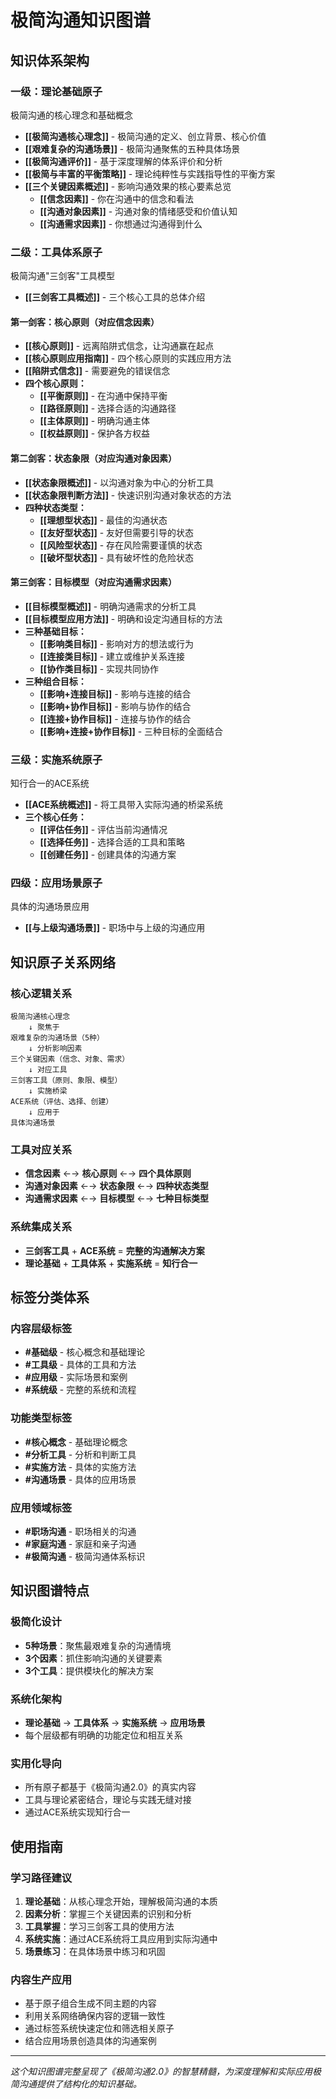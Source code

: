 # 极简沟通知识图谱

## 知识体系架构

### 一级：理论基础原子
极简沟通的核心理念和基础概念

- **[[极简沟通核心理念]]** - 极简沟通的定义、创立背景、核心价值
- **[[艰难复杂的沟通场景]]** - 极简沟通聚焦的五种具体场景
- **[[极简沟通评价]]** - 基于深度理解的体系评价和分析
- **[[极简与丰富的平衡策略]]** - 理论纯粹性与实践指导性的平衡方案
- **[[三个关键因素概述]]** - 影响沟通效果的核心要素总览
  - **[[信念因素]]** - 你在沟通中的信念和看法
  - **[[沟通对象因素]]** - 沟通对象的情绪感受和价值认知
  - **[[沟通需求因素]]** - 你想通过沟通得到什么

### 二级：工具体系原子
极简沟通"三剑客"工具模型

- **[[三剑客工具概述]]** - 三个核心工具的总体介绍

#### 第一剑客：核心原则（对应信念因素）
- **[[核心原则]]** - 远离陷阱式信念，让沟通赢在起点
- **[[核心原则应用指南]]** - 四个核心原则的实践应用方法
- **[[陷阱式信念]]** - 需要避免的错误信念
- **四个核心原则：**
  - **[[平衡原则]]** - 在沟通中保持平衡
  - **[[路径原则]]** - 选择合适的沟通路径
  - **[[主体原则]]** - 明确沟通主体
  - **[[权益原则]]** - 保护各方权益

#### 第二剑客：状态象限（对应沟通对象因素）
- **[[状态象限概述]]** - 以沟通对象为中心的分析工具
- **[[状态象限判断方法]]** - 快速识别沟通对象状态的方法
- **四种状态类型：**
  - **[[理想型状态]]** - 最佳的沟通状态
  - **[[友好型状态]]** - 友好但需要引导的状态
  - **[[风险型状态]]** - 存在风险需要谨慎的状态
  - **[[破坏型状态]]** - 具有破坏性的危险状态

#### 第三剑客：目标模型（对应沟通需求因素）
- **[[目标模型概述]]** - 明确沟通需求的分析工具
- **[[目标模型应用方法]]** - 明确和设定沟通目标的方法
- **三种基础目标：**
  - **[[影响类目标]]** - 影响对方的想法或行为
  - **[[连接类目标]]** - 建立或维护关系连接
  - **[[协作类目标]]** - 实现共同协作
- **三种组合目标：**
  - **[[影响+连接目标]]** - 影响与连接的结合
  - **[[影响+协作目标]]** - 影响与协作的结合
  - **[[连接+协作目标]]** - 连接与协作的结合
  - **[[影响+连接+协作目标]]** - 三种目标的全面结合

### 三级：实施系统原子
知行合一的ACE系统

- **[[ACE系统概述]]** - 将工具带入实际沟通的桥梁系统
- **三个核心任务：**
  - **[[评估任务]]** - 评估当前沟通情况
  - **[[选择任务]]** - 选择合适的工具和策略
  - **[[创建任务]]** - 创建具体的沟通方案

### 四级：应用场景原子
具体的沟通场景应用

- **[[与上级沟通场景]]** - 职场中与上级的沟通应用

## 知识原子关系网络

### 核心逻辑关系
```
极简沟通核心理念
    ↓ 聚焦于
艰难复杂的沟通场景（5种）
    ↓ 分析影响因素
三个关键因素（信念、对象、需求）
    ↓ 对应工具
三剑客工具（原则、象限、模型）
    ↓ 实施桥梁
ACE系统（评估、选择、创建）
    ↓ 应用于
具体沟通场景
```

### 工具对应关系
- **信念因素** ←→ **核心原则** ←→ **四个具体原则**
- **沟通对象因素** ←→ **状态象限** ←→ **四种状态类型**
- **沟通需求因素** ←→ **目标模型** ←→ **七种目标类型**

### 系统集成关系
- **三剑客工具** + **ACE系统** = **完整的沟通解决方案**
- **理论基础** + **工具体系** + **实施系统** = **知行合一**

## 标签分类体系

### 内容层级标签
- **#基础级** - 核心概念和基础理论
- **#工具级** - 具体的工具和方法
- **#应用级** - 实际场景和案例
- **#系统级** - 完整的系统和流程

### 功能类型标签
- **#核心概念** - 基础理论概念
- **#分析工具** - 分析和判断工具
- **#实施方法** - 具体的实施方法
- **#沟通场景** - 具体的应用场景

### 应用领域标签
- **#职场沟通** - 职场相关的沟通
- **#家庭沟通** - 家庭和亲子沟通
- **#极简沟通** - 极简沟通体系标识

## 知识图谱特点

### 极简化设计
- **5种场景**：聚焦最艰难复杂的沟通情境
- **3个因素**：抓住影响沟通的关键要素
- **3个工具**：提供模块化的解决方案

### 系统化架构
- **理论基础** → **工具体系** → **实施系统** → **应用场景**
- 每个层级都有明确的功能定位和相互关系

### 实用化导向
- 所有原子都基于《极简沟通2.0》的真实内容
- 工具与理论紧密结合，理论与实践无缝对接
- 通过ACE系统实现知行合一

## 使用指南

### 学习路径建议
1. **理论基础**：从核心理念开始，理解极简沟通的本质
2. **因素分析**：掌握三个关键因素的识别和分析
3. **工具掌握**：学习三剑客工具的使用方法
4. **系统实施**：通过ACE系统将工具应用到实际沟通中
5. **场景练习**：在具体场景中练习和巩固

### 内容生产应用
- 基于原子组合生成不同主题的内容
- 利用关系网络确保内容的逻辑一致性
- 通过标签系统快速定位和筛选相关原子
- 结合应用场景创造具体的沟通案例

---

*这个知识图谱完整呈现了《极简沟通2.0》的智慧精髓，为深度理解和实际应用极简沟通提供了结构化的知识基础。*